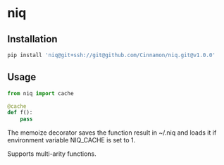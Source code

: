 # niq

## Installation
```bash
pip install 'niq@git+ssh://git@github.com/Cinnamon/niq.git@v1.0.0'
```
## Usage

```python
from niq import cache

@cache
def f():
    pass
```
The memoize decorator saves the function result in ~/.niq and loads it if environment variable NIQ_CACHE is set to 1.

Supports multi-arity functions.
